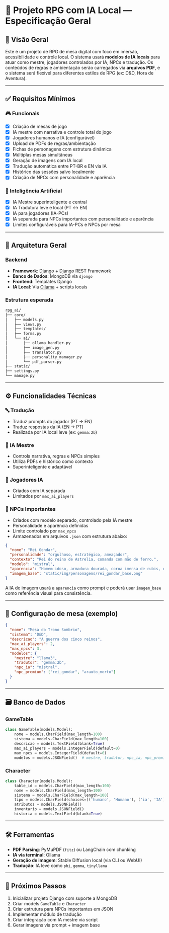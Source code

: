 # 🧙 Projeto RPG com IA Local — Especificação Geral

## 📌 Visão Geral

Este é um projeto de RPG de mesa digital com foco em imersão, acessibilidade e controle local. O sistema usará **modelos de IA locais** para atuar como mestre, jogadores controlados por IA, NPCs e tradução. Os conteúdos de regras e ambientação serão carregados via **arquivos PDF**, e o sistema será flexível para diferentes estilos de RPG (ex: D&D, Hora de Aventura).

---

## ✅ Requisitos Mínimos

### 🎮 Funcionais

- [x] Criação de mesas de jogo
- [x] IA mestre com narrativa e controle total do jogo
- [x] Jogadores humanos e IA (configurável)
- [x] Upload de PDFs de regras/ambientação
- [x] Fichas de personagens com estrutura dinâmica
- [x] Múltiplas mesas simultâneas
- [x] Geração de imagens com IA local
- [x] Tradução automática entre PT-BR e EN via IA
- [x] Histórico das sessões salvo localmente
- [x] Criação de NPCs com personalidade e aparência

### 🧠 Inteligência Artificial

- [x] IA Mestre superinteligente e central
- [x] IA Tradutora leve e local (PT ↔ EN)
- [x] IA para jogadores (IA-PCs)
- [x] IA separada para NPCs importantes com personalidade e aparência
- [x] Limites configuráveis para IA-PCs e NPCs por mesa

---

## 🧱 Arquitetura Geral

### Backend

- **Framework**: Django + Django REST Framework
- **Banco de Dados**: MongoDB via `djongo`
- **Frontend**: Templates Django
- **IA Local**: Via [Ollama](https://ollama.com) + scripts locais

### Estrutura esperada

```bash
rpg_ai/
├── core/
│   ├── models.py
│   ├── views.py
│   ├── templates/
│   ├── forms.py
│   └── ai/
│       ├── ollama_handler.py
│       ├── image_gen.py
│       ├── translator.py
│       ├── personality_manager.py
│       └── pdf_parser.py
├── static/
├── settings.py
└── manage.py
```

---

## ⚙️ Funcionalidades Técnicas

### 🔤 Tradução

- Traduz prompts do jogador (PT → EN)
- Traduz respostas da IA (EN → PT)
- Realizada por IA local leve (ex: `gemma:2b`)

### 🧠 IA Mestre

- Controla narrativa, regras e NPCs simples
- Utiliza PDFs e histórico como contexto
- Superinteligente e adaptável

### 🤖 Jogadores IA

- Criados com IA separada
- Limitados por `max_ai_players`

### 👑 NPCs Importantes

- Criados com modelo separado, controlado pela IA mestre
- Personalidade e aparência definidas
- Limite controlado por `max_npcs`
- Armazenados em arquivos `.json` com estrutura abaixo:

```json
{
  "nome": "Rei Gondar",
  "personalidade": "orgulhoso, estratégico, ameaçador",
  "contexto": "Rei do reino de Astrelia, comanda com mão de ferro.",
  "modelo": "mistral",
  "aparencia": "Homem idoso, armadura dourada, coroa imensa de rubis, olhos frios e cabelos brancos longos.",
  "imagem_base": "static/img/personagens/rei_gondar_base.png"
}
```

A IA de imagem usará a `aparencia` como prompt e poderá usar `imagem_base` como referência visual para consistência.

---

## 🔧 Configuração de mesa (exemplo)

```json
{
  "nome": "Mesa do Trono Sombrio",
  "sistema": "D&D",
  "descricao": "A guerra dos cinco reinos",
  "max_ai_players": 2,
  "max_npcs": 3,
  "modelos": {
    "mestre": "llama3",
    "tradutor": "gemma:2b",
    "npc_ia": "mistral",
    "npc_premium": ["rei_gondar", "arauto_morto"]
  }
}
```

---

## 🗃️ Banco de Dados

### GameTable

```python
class GameTable(models.Model):
    nome = models.CharField(max_length=100)
    sistema = models.CharField(max_length=100)
    descricao = models.TextField(blank=True)
    max_ai_players = models.IntegerField(default=0)
    max_npcs = models.IntegerField(default=0)
    modelos = models.JSONField()  # mestre, tradutor, npc_ia, npc_premium
```

### Character

```python
class Character(models.Model):
    table_id = models.CharField(max_length=100)
    nome = models.CharField(max_length=100)
    sistema = models.CharField(max_length=100)
    tipo = models.CharField(choices=[('humano', 'Humano'), ('ia', 'IA'), ('npc', 'NPC')])
    atributos = models.JSONField()
    inventario = models.JSONField()
    historia = models.TextField(blank=True)
```

---

## 🛠️ Ferramentas

- **PDF Parsing**: PyMuPDF (`fitz`) ou LangChain com chunking
- **IA via terminal**: Ollama
- **Geração de imagem**: Stable Diffusion local (via CLI ou WebUI)
- **Tradução**: IA leve como `phi`, `gemma`, `tinyllama`

---

## 🚀 Próximos Passos

1. Inicializar projeto Django com suporte a MongoDB
2. Criar models `GameTable` e `Character`
3. Criar estrutura para NPCs importantes em JSON
4. Implementar módulo de tradução
5. Criar integração com IA mestre via script
6. Gerar imagens via prompt + imagem base
